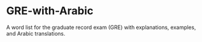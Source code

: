 # GRE-with-Arabic
A word list for the graduate record exam (GRE) with explanations, examples, and Arabic translations.
